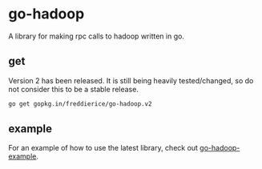 # go-hadoop
A library for making rpc calls to hadoop written in go.

## get
Version 2 has been released. It is still being heavily tested/changed, so do not consider this to be a stable release. 
```bash
go get gopkg.in/freddierice/go-hadoop.v2
```
## example
For an example of how to use the latest library, check out [go-hadoop-example](http://www.github.com/freddierice/go-hadoop-example).
